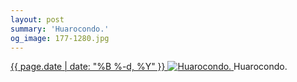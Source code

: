 ```yaml
---
layout: post
summary: 'Huarocondo.'
og_image: 177-1280.jpg
---
```


<p>
 <time>
  <a href="/177">
   {{ page.date | date: "%B %-d, %Y" }}
  </a>
 </time>
 <a href="/177">
  <img alt="Huarocondo." data-taken="11/12/2013" sizes="(min-width: 700px) 50vw, calc(100vw - 2rem)" src="{{ site.assets_url }}/177-640.jpg" srcset="{{ site.assets_url }}/177-1280.jpg 1280w, {{ site.assets_url }}/177-960.jpg 960w, {{ site.assets_url }}/177-640.jpg 640w, {{ site.assets_url }}/177-320.jpg 320w"/>
 </a>
 <span>
  Huarocondo.
 </span>
</p>

